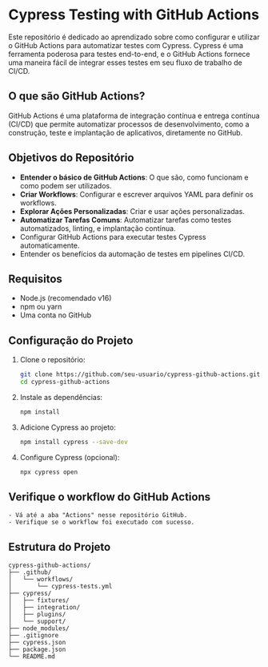 # Cypress Testing with GitHub Actions

Este repositório é dedicado ao aprendizado sobre como configurar e utilizar o GitHub Actions para automatizar testes com Cypress. Cypress é uma ferramenta poderosa para testes end-to-end, e o GitHub Actions fornece uma maneira fácil de integrar esses testes em seu fluxo de trabalho de CI/CD.

## O que são GitHub Actions?

GitHub Actions é uma plataforma de integração contínua e entrega contínua (CI/CD) que permite automatizar processos de desenvolvimento, como a construção, teste e implantação de aplicativos, diretamente no GitHub.

## Objetivos do Repositório

- **Entender o básico de GitHub Actions**: O que são, como funcionam e como podem ser utilizados.
- **Criar Workflows**: Configurar e escrever arquivos YAML para definir os workflows.
- **Explorar Ações Personalizadas**: Criar e usar ações personalizadas.
- **Automatizar Tarefas Comuns**: Automatizar tarefas como testes automatizados, linting, e implantação contínua.
- Configurar GitHub Actions para executar testes Cypress automaticamente.
- Entender os benefícios da automação de testes em pipelines CI/CD.

## Requisitos

- Node.js (recomendado v16)
- npm ou yarn
- Uma conta no GitHub

## Configuração do Projeto

1. Clone o repositório:
    ```bash
    git clone https://github.com/seu-usuario/cypress-github-actions.git
    cd cypress-github-actions
    ```

2. Instale as dependências:
    ```bash
    npm install
    ```

3. Adicione Cypress ao projeto:
    ```bash
    npm install cypress --save-dev
    ```

4. Configure Cypress (opcional):
    ```bash
    npx cypress open
    ```

## Verifique o workflow do GitHub Actions

    - Vá até a aba "Actions" nesse repositório GitHub.
    - Verifique se o workflow foi executado com sucesso.

## Estrutura do Projeto

```plaintext
cypress-github-actions/
├── .github/
│   └── workflows/
│       └── cypress-tests.yml
├── cypress/
│   ├── fixtures/
│   ├── integration/
│   ├── plugins/
│   └── support/
├── node_modules/
├── .gitignore
├── cypress.json
├── package.json
└── README.md


